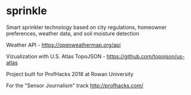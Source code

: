 # sprinkle
Smart sprinkler technology based on city regulations, homeowner preferences, weather data, and soil moisture detection

Weather API - https://openweathermap.org/api

Vizualization with U.S. Atlas TopoJSON - https://github.com/topojson/us-atlas

Project built for ProfHacks 2018 at Rowan University

For the "Sensor Journalism" track
http://profhacks.com/
